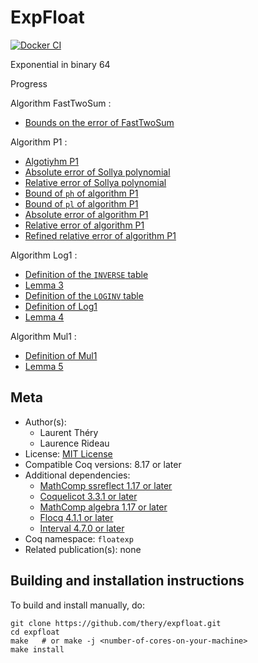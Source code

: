 <!---
This file was generated from `meta.yml`, please do not edit manually.
Follow the instructions on https://github.com/coq-community/templates to regenerate.
--->
# ExpFloat

[![Docker CI][docker-action-shield]][docker-action-link]

[docker-action-shield]: https://github.com/thery/expfloat/workflows/Docker%20CI/badge.svg?branch=master
[docker-action-link]: https://github.com/thery/expfloat/actions?query=workflow:"Docker%20CI"





Exponential in binary 64 

Progress

Algorithm FastTwoSum : 
- [Bounds on the error of FastTwoSum](./Fast2Sum_robust_flt.v#L946-L953)

Algorithm P1 : 
- [Algotiyhm P1](./algoP1.v#L358-L366)
- [Absolute error of Sollya polynomial](./algoP1.v#L151-L152)
- [Relative error of Sollya polynomial](./algoP1.v#L340-L342)
- [Bound of `ph` of algorithm P1](./algoP1.v#L1711-L1716)
- [Bound of `pl` of algorithm P1](./algoP1.v#L1733-L1738)
- [Absolute error of algorithm P1](./algoP1.v#L1744-L1749)
- [Relative error of algorithm P1](./algoP1.v#L1755-L1761)
- [Refined relative error of algorithm P1](./algoP1.v#L1768-L1774)

Algorithm Log1 :
- [Definition of the `INVERSE` table](./tableINVERSE.v#L48-L79)
- [Lemma 3](./tableINVERSE.v#L284-L289)   
- [Definition of the `LOGINV` table](./tableLOGINV.v#L108-L292)
- [Definition of Log1](./algoLog1.v#L309-L320)
- [Lemma 4](./algoLog1.v#L2722-L2728)

Algorithm Mul1 :
- [Definition of Mul1](./algoMul1.v#L119-L122)
- [Lemma 5](./algoMul1.v#L189-L200)

## Meta

- Author(s):
  - Laurent Théry
  - Laurence Rideau
- License: [MIT License](LICENSE)
- Compatible Coq versions: 8.17 or later
- Additional dependencies:
  - [MathComp ssreflect 1.17 or later](https://math-comp.github.io)
  - [Coquelicot 3.3.1 or later](https://gitlab.inria.fr/coquelicot/coquelicot)
  - [MathComp algebra 1.17 or later](https://math-comp.github.io)
  - [Flocq 4.1.1 or later](https://gitlab.inria.fr/flocq/flocq)
  - [Interval 4.7.0 or later](https://gitlab.inria.fr/coqinterval/interval)
- Coq namespace: `floatexp`
- Related publication(s): none

## Building and installation instructions

To build and install manually, do:

``` shell
git clone https://github.com/thery/expfloat.git
cd expfloat
make   # or make -j <number-of-cores-on-your-machine> 
make install
```



